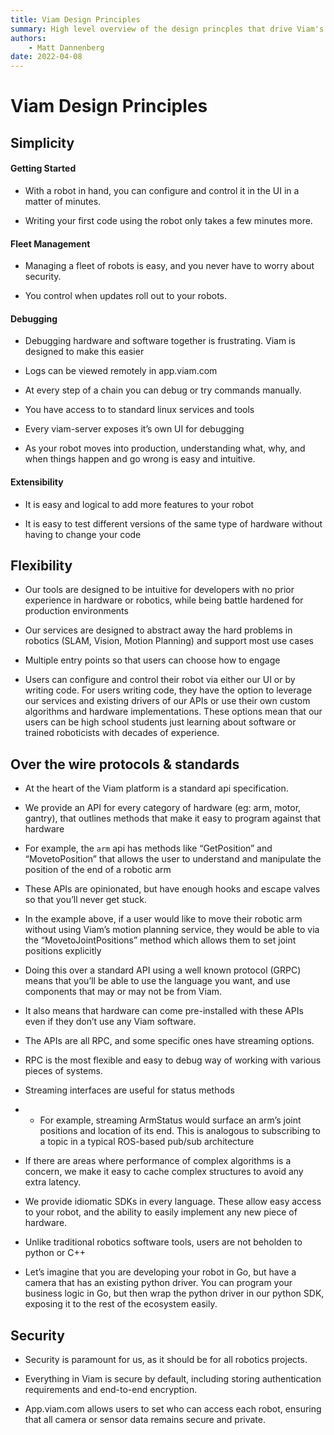```yaml
---
title: Viam Design Principles
summary: High level overview of the design princples that drive Viam's development
authors:
    - Matt Dannenberg
date: 2022-04-08
---
```

# Viam Design Principles

## Simplicity  
#### Getting Started
* With a robot in hand, you can configure and control it in the UI in a matter of minutes.

* Writing your first code using the robot only takes a few minutes more.

#### Fleet Management 
* Managing a fleet of robots is easy, and you never have to worry about security.

* You control when updates roll out to your robots. 

#### Debugging
* Debugging hardware and software together is frustrating. Viam is designed to make this easier

* Logs can be viewed remotely in app.viam.com 

* At every step of a chain you can debug or try commands manually.

* You have access to to standard linux services and tools

* Every viam-server exposes it’s own UI for debugging

* As your robot moves into production, understanding what, why, and when things happen and go wrong is easy and intuitive.

#### Extensibility
* It is easy and logical to add more features to your robot

* It is easy to test different versions of the same type of hardware without having to change your code

## Flexibility 
* Our tools are designed to be intuitive for developers with no prior experience in hardware or robotics, while being battle hardened for production environments

* Our services are designed to abstract away the hard problems in robotics (SLAM, Vision, Motion Planning) and support most use cases

* Multiple entry points so that users can choose how to engage

* Users can configure and control their robot via either our UI or by writing code. For users writing code, they have the option to leverage our services and existing drivers of our APIs or use their own custom algorithms and hardware implementations. These options mean that our users can be high school students just learning about software or trained roboticists with decades of experience.

## Over the wire protocols & standards
* At the heart of the Viam platform is a standard api specification. 

* We provide an API for every category of hardware (eg: arm, motor, gantry),  that outlines methods that make it easy to program against that hardware

* For example, the `arm` api has methods like “GetPosition” and “MovetoPosition” that allows the user to understand and manipulate the position of the end of a robotic arm

* These APIs are opinionated, but have enough hooks and escape valves so that you’ll never get stuck.

* In the example above, if a user would like to move their robotic arm without using Viam’s motion planning service, they would be able to via the “MovetoJointPositions” method which allows them to set joint positions explicitly

* Doing this over a standard API using a well known protocol (GRPC) means that you’ll be able to use the language you want, and use components that may or may not be from Viam.

* It also means that hardware can come pre-installed with these APIs even if they don’t use any Viam software.

* The APIs are all RPC, and some specific ones have streaming options.

* RPC is the most flexible and easy to debug way of working with various pieces of systems.

* Streaming interfaces are useful for status methods

* * For example, streaming ArmStatus would surface an arm’s joint positions and location of its end. This is analogous to subscribing to a topic in a typical ROS-based pub/sub architecture 

* If there are areas where performance of complex algorithms is a concern, we make it easy to cache complex structures to avoid any extra latency.

* We provide idiomatic SDKs in every language. These allow easy access to your robot, and the ability to easily implement any new piece of hardware.

* Unlike traditional robotics software tools, users are not beholden to python or C++

* Let’s imagine that you are developing your robot in Go, but have a camera that has an existing python driver. You can program your business logic in Go, but then wrap the python driver in our python SDK, exposing it to the rest of the ecosystem easily.

## Security
* Security is paramount for us, as it should be for all robotics projects. 

* Everything in Viam is secure by default, including storing authentication requirements and end-to-end encryption. 

* App.viam.com allows users to set who can access each robot, ensuring that all camera or sensor data remains secure and private.

